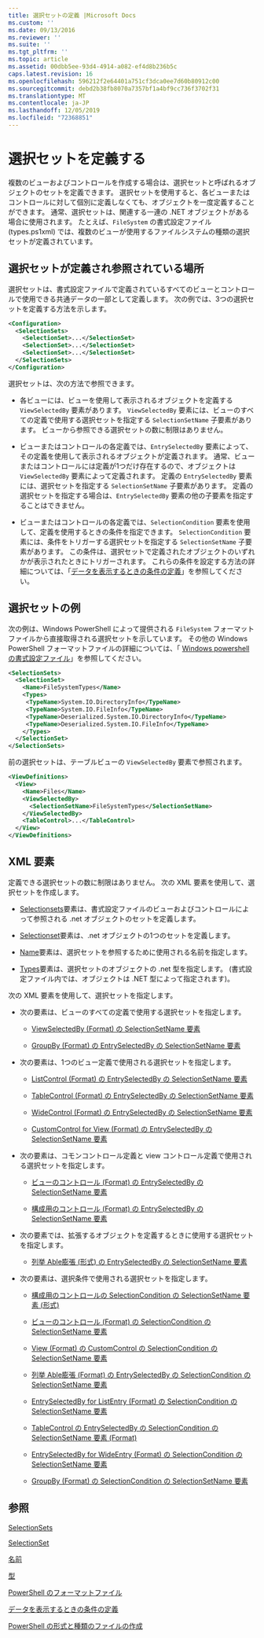 ```yaml
---
title: 選択セットの定義 |Microsoft Docs
ms.custom: ''
ms.date: 09/13/2016
ms.reviewer: ''
ms.suite: ''
ms.tgt_pltfrm: ''
ms.topic: article
ms.assetid: 00dbb5ee-93d4-4914-a082-ef4d8b236b5c
caps.latest.revision: 16
ms.openlocfilehash: 596212f2e64401a751cf3dca0ee7d60b80912c00
ms.sourcegitcommit: debd2b38fb8070a7357bf1a4bf9cc736f3702f31
ms.translationtype: MT
ms.contentlocale: ja-JP
ms.lasthandoff: 12/05/2019
ms.locfileid: "72368851"
---
```

# <a name="defining-selection-sets"></a>選択セットを定義する

複数のビューおよびコントロールを作成する場合は、選択セットと呼ばれるオブジェクトのセットを定義できます。 選択セットを使用すると、各ビューまたはコントロールに対して個別に定義しなくても、オブジェクトを一度定義することができます。 通常、選択セットは、関連する一連の .NET オブジェクトがある場合に使用されます。 たとえば、`FileSystem` の書式設定ファイル (types.ps1xml) では、複数のビューが使用するファイルシステムの種類の選択セットが定義されています。

## <a name="where-selection-sets-are-defined-and-referenced"></a>選択セットが定義され参照されている場所

選択セットは、書式設定ファイルで定義されているすべてのビューとコントロールで使用できる共通データの一部として定義します。 次の例では、3つの選択セットを定義する方法を示します。

```xml
<Configuration>
  <SelectionSets>
    <SelectionSet>...</SelectionSet>
    <SelectionSet>...</SelectionSet>
    <SelectionSet>...</SelectionSet>
  </SelectionSets>
</Configuration>
```

選択セットは、次の方法で参照できます。

- 各ビューには、ビューを使用して表示されるオブジェクトを定義する `ViewSelectedBy` 要素があります。 `ViewSelectedBy` 要素には、ビューのすべての定義で使用する選択セットを指定する `SelectionSetName` 子要素があります。 ビューから参照できる選択セットの数に制限はありません。

- ビューまたはコントロールの各定義では、`EntrySelectedBy` 要素によって、その定義を使用して表示されるオブジェクトが定義されます。 通常、ビューまたはコントロールには定義が1つだけ存在するので、オブジェクトは `ViewSelectedBy` 要素によって定義されます。 定義の `EntrySelectedBy` 要素には、選択セットを指定する `SelectionSetName` 子要素があります。 定義の選択セットを指定する場合は、`EntrySelectedBy` 要素の他の子要素を指定することはできません。

- ビューまたはコントロールの各定義では、`SelectionCondition` 要素を使用して、定義を使用するときの条件を指定できます。 `SelectionCondition` 要素には、条件をトリガーする選択セットを指定する `SelectionSetName` 子要素があります。 この条件は、選択セットで定義されたオブジェクトのいずれかが表示されたときにトリガーされます。 これらの条件を設定する方法の詳細については、「[データを表示するときの条件の定義](./defining-conditions-for-displaying-data.md)」を参照してください。

## <a name="selection-set-example"></a>選択セットの例

次の例は、Windows PowerShell によって提供される `FileSystem` フォーマットファイルから直接取得される選択セットを示しています。 その他の Windows PowerShell フォーマットファイルの詳細については、「 [Windows powershell の書式設定ファイル](./powershell-formatting-files.md)」を参照してください。

```xml
<SelectionSets>
  <SelectionSet>
    <Name>FileSystemTypes</Name>
    <Types>
     <TypeName>System.IO.DirectoryInfo</TypeName>
     <TypeName>System.IO.FileInfo</TypeName>
     <TypeName>Deserialized.System.IO.DirectoryInfo</TypeName>
     <TypeName>Deserialized.System.IO.FileInfo</TypeName>
    </Types>
  </SelectionSet>
</SelectionSets>
```

前の選択セットは、テーブルビューの `ViewSelectedBy` 要素で参照されます。

```xml
<ViewDefinitions>
  <View>
    <Name>Files</Name>
    <ViewSelectedBy>
      <SelectionSetName>FileSystemTypes</SelectionSetName>
    </ViewSelectedBy>
    <TableControl>...</TableControl>
  </View>
</ViewDefinitions>

```

## <a name="xml-elements"></a>XML 要素

 定義できる選択セットの数に制限はありません。 次の XML 要素を使用して、選択セットを作成します。

- [Selectionsets](./selectionsets-element-format.md)要素は、書式設定ファイルのビューおよびコントロールによって参照される .net オブジェクトのセットを定義します。

- [Selectionset](./selectionset-element-format.md)要素は、.net オブジェクトの1つのセットを定義します。

- [Name](./name-element-for-selectionset-format.md)要素は、選択セットを参照するために使用される名前を指定します。

- [Types](./types-element-for-selectionset-format.md)要素は、選択セットのオブジェクトの .net 型を指定します。 (書式設定ファイル内では、オブジェクトは .NET 型によって指定されます)。

 次の XML 要素を使用して、選択セットを指定します。

- 次の要素は、ビューのすべての定義で使用する選択セットを指定します。

    - [ViewSelectedBy (Format) の SelectionSetName 要素](./selectionsetname-element-for-viewselectedby-format.md)

    - [GroupBy (Format) の EntrySelectedBy の SelectionSetName 要素](./selectionsetname-element-for-entryselectedby-for-groupby-format.md)

- 次の要素は、1つのビュー定義で使用される選択セットを指定します。

    - [ListControl (Format) の EntrySelectedBy の SelectionSetName 要素](./selectionsetname-element-for-entryselectedby-for-listcontrol-format.md)

    - [TableControl (Format) の EntrySelectedBy の SelectionSetName 要素](./selectionsetname-element-for-entryselectedby-for-tablecontrol-format.md)

    - [WideControl (Format) の EntrySelectedBy の SelectionSetName 要素](./selectionsetname-element-for-entryselectedby-for-widecontrol-format.md)

    - [CustomControl for View (Format) の EntrySelectedBy の SelectionSetName 要素](./selectionsetname-element-for-entryselectedby-for-customcontrol-for-view-format.md)

- 次の要素は、コモンコントロール定義と view コントロール定義で使用される選択セットを指定します。

    - [ビューのコントロール (Format) の EntrySelectedBy の SelectionSetName 要素](./selectionsetname-element-for-entryselectedby-for-controls-for-view-format.md)

    - [構成用のコントロール (Format) の EntrySelectedBy の SelectionSetName 要素](./selectionsetname-element-for-entryselectedby-for-controls-for-configuration-format.md)

- 次の要素では、拡張するオブジェクトを定義するときに使用する選択セットを指定します。

    - [列挙 Able膨張 (形式) の EntrySelectedBy の SelectionSetName 要素](./selectionsetname-element-for-entryselectedby-for-enumerableexpansion-format.md)

- 次の要素は、選択条件で使用される選択セットを指定します。

    - [構成用のコントロールの SelectionCondition の SelectionSetName 要素 (形式)](./selectionsetname-element-for-selectioncondition-for-controls-for-configuration-format.md)

    - [ビューのコントロール (Format) の SelectionCondition の SelectionSetName 要素](./selectionsetname-element-for-selectioncondition-for-controls-for-view-format.md)

    - [View (Format) の CustomControl の SelectionCondition の SelectionSetName 要素](./selectionsetname-element-for-selectioncondition-for-customcontrol-for-view-format.md)

    - [列挙 Able膨張 (Format) の EntrySelectedBy の SelectionCondition の SelectionSetName 要素](./selectionsetname-element-for-selectioncondition-for-entryselectedby-for-enumerableexpansion-format.md)

    - [EntrySelectedBy for ListEntry (Format) の SelectionCondition の SelectionSetName 要素](./selectionsetname-element-for-selectioncondition-for-entryselectedby-for-listentry-format.md)

    - [TableControl の EntrySelectedBy の SelectionCondition の SelectionSetName 要素 (Format)](./selectionsetname-element-for-selectioncondition-for-entryselectedby-for-tablecontrol-format.md)

    - [EntrySelectedBy for WideEntry (Format) の SelectionCondition の SelectionSetName 要素](./selectionsetname-element-for-selectioncondition-for-entryselectedby-for-wideentry-format.md)

    - [GroupBy (Format) の SelectionCondition の SelectionSetName 要素](./selectionsetname-element-for-selectioncondition-for-groupby-format.md)

## <a name="see-also"></a>参照

[SelectionSets](./selectionsets-element-format.md)

[SelectionSet](./selectionset-element-format.md)

[名前](./name-element-for-selectionset-format.md)

[型](./types-element-for-selectionset-format.md)

[PowerShell のフォーマットファイル](./powershell-formatting-files.md)

[データを表示するときの条件の定義](./defining-conditions-for-displaying-data.md)

[PowerShell の形式と種類のファイルの作成](./writing-a-powershell-formatting-file.md)

